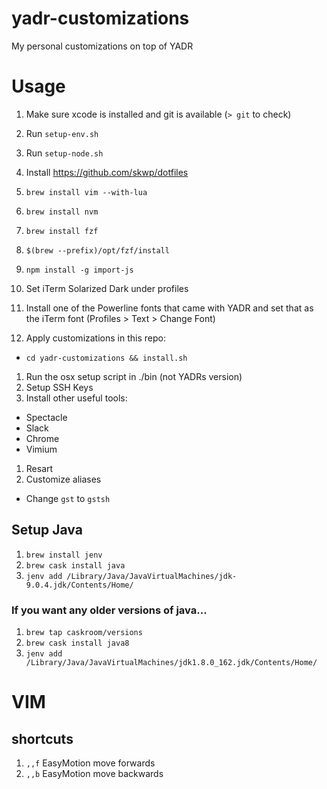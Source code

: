 # yadr-customizations
My personal customizations on top of YADR

# Usage
1. Make sure xcode is installed and git is available (`> git` to check)
1. Run `setup-env.sh`
1. Run `setup-node.sh`

1. Install https://github.com/skwp/dotfiles
1. `brew install vim --with-lua`
1. `brew install nvm`
1. `brew install fzf`
1. `$(brew --prefix)/opt/fzf/install`
1. `npm install -g import-js`

1. Set iTerm Solarized Dark under profiles
1. Install one of the Powerline fonts that came with YADR and set that as the iTerm font (Profiles > Text > Change Font)

1. Apply customizations in this repo:
  - `cd yadr-customizations && install.sh`

1. Run the osx setup script in ./bin (not YADRs version)
1. Setup SSH Keys
1. Install other useful tools:
  - Spectacle
  - Slack
  - Chrome
  - Vimium
1. Resart
1. Customize aliases
  - Change `gst` to `gstsh`

## Setup Java
1. `brew install jenv`
1. `brew cask install java`
1. `jenv add /Library/Java/JavaVirtualMachines/jdk-9.0.4.jdk/Contents/Home/`

### If you want any older versions of java...
1. `brew tap caskroom/versions`
1. `brew cask install java8`
1. `jenv add /Library/Java/JavaVirtualMachines/jdk1.8.0_162.jdk/Contents/Home/`

# VIM

## shortcuts

1. `,,f` EasyMotion move forwards
1. `,,b` EasyMotion move backwards
